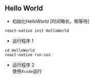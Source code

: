 ## Hello World
- 初始化HelloWorld [时间略长，稍等待]  
```
react-native init HelloWorld
```
- 运行程序 1 
```
cd HelloWorld
react-native run-ios
```
- 运行程序 2  
使用`Xcode`运行